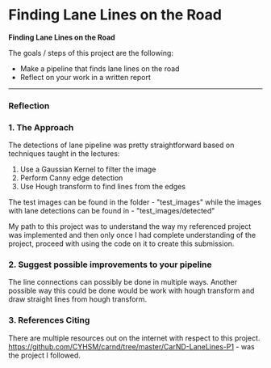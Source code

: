 # **Finding Lane Lines on the Road** 

**Finding Lane Lines on the Road**

The goals / steps of this project are the following:
* Make a pipeline that finds lane lines on the road
* Reflect on your work in a written report


[//]: # (Image References)

[image1]: ./test_images/detected/solidWhiteCurve_detected.jpg "TestImageDetected"
[image2]: ./test_images/solidWhiteCurve.jpg "TestImage"

---

### Reflection

### 1. The Approach

The detections of lane pipeline was pretty straightforward based on techniques taught in the lectures:
1. Use a Gaussian Kernel to filter the image
2. Perform Canny edge detection 
3. Use Hough transform to find lines from the edges

The test images can be found in the folder - "test_images" while the images with lane detections can be found in - "test_images/detected"

My path to this project was to understand the way my referenced project was implemented and then only once I had complete understanding of the project, proceed with using the code on it to create this submission.


### 2. Suggest possible improvements to your pipeline

The line connections can possibly be done in multiple ways. Another possible way this could be done would be work with hough transform and draw straight lines from hough transform.

### 3. References Citing

There are multiple resources out on the internet with respect to this project.
https://github.com/CYHSM/carnd/tree/master/CarND-LaneLines-P1 - was the project I followed.
